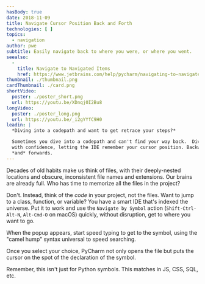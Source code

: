 ```yaml
---
hasBody: true
date: 2018-11-09
title: Navigate Cursor Position Back and Forth
technologies: [ ]
topics:
  - navigation
author: pwe
subtitle: Easily navigate back to where you were, or where you went.
seealso:
  - 
    title: Navigate to Navigated Items
    href: https://www.jetbrains.com/help/pycharm/navigating-to-navigated-items.html
thumbnail: ./thumbnail.png
cardThumbnail: ./card.png
shortVideo:
  poster: ./poster_short.png
  url: https://youtu.be/XDnqj0I2Bu8
longVideo:
  poster: ./poster_long.png
  url: https://youtu.be/_i2gYYfC9H0
leadin: |
  *Diving into a codepath and want to get retrace your steps?*

  Sometimes you dive into a codepath and can't find your way back.  Dive
  with confidence, letting the IDE remember your cursor position. Backwards
  *and* forwards.
---
```


Decades of old habits make us think of files, with their deeply-nested locations and obscure, inconsistent file names and extensions. Our brains are already full. Who has time to memorize all the files in the project?

Don't. Instead, think of the _code_ in your project, not the files. Want to jump to a class, function, or variable? You have a smart IDE that's indexed the universe. Put it to work and use the `Navigate by Symbol` action (`Shift-Ctrl-Alt-N`, `Alt-Cmd-O` on macOS) quickly, without disruption, get to where you want to go.

When the popup appears, start speed typing to get to the symbol, using the "camel hump" syntax universal to speed searching.

Once you select your choice, PyCharm not only opens the file but puts the cursor on the spot of the declaration of the symbol.

Remember, this isn't just for Python symbols. This matches in JS, CSS, SQL, etc.
